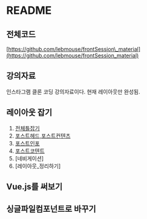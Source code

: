 # README

## 전체코드

[https://github.com/lebmouse/frontSession\_material](https://github.com/lebmouse/frontSession_material)

## 강의자료

인스타그램 클론 코딩 강의자료이다. 현재 레이아웃만 완성됨.

## 레이아웃 잡기

1. [전체틀잡기](1.md)
2. [포스트헤드,포스트컨텐츠](2.md)
3. [포스트인포](3.md)
4. [포스트코텐트](4.md)
5. \[네비게이션\]
6. \[레이아웃\_정리하기\]

## Vue.js를 써보기

## 싱글파일컴포넌트로 바꾸기

